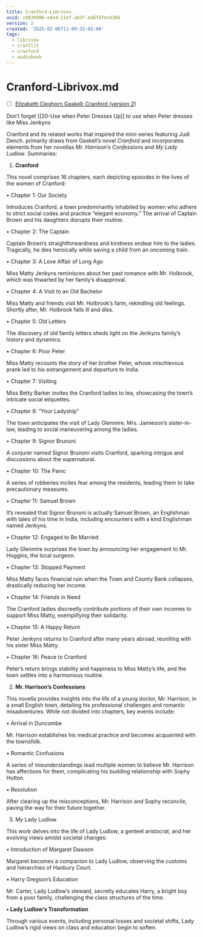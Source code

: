 ```yaml
---
title: Cranford-Librivox
uuid: c0830906-e4a4-11ef-ab3f-eddfd7ec6366
version: 2
created: '2025-02-06T11:09:32-05:00'
tags:
  - librivox
  - craftlit
  - cranford
  - audiobook
---
```

# Cranford-Librivox.md



- [ ] [Elizabeth Cleghorn Gaskell: Cranford (version 2)](https://librivox.app/book/7278) <!-- {"uuid":"e99cbcc2-843a-44cc-bdec-f723f07fee1a"} -->

Don’t forget [[20-Use when Peter Dresses Up]] to use when Peter dresses like Miss Jenkyns

Cranford and its related works that inspired the mini-series featuring Judi Dench.  primarily draws from Gaskell’s novel *Cranford* and incorporates elements from her novellas *Mr. Harrison’s Confessions* and *My Lady Ludlow*. Summaries:

1. **Cranford**

This novel comprises 16 chapters, each depicting episodes in the lives of the women of Cranford:

• Chapter 1: Our Society

Introduces Cranford, a town predominantly inhabited by women who adhere to strict social codes and practice “elegant economy.” The arrival of Captain Brown and his daughters disrupts their routine. 

• Chapter 2: The Captain

Captain Brown’s straightforwardness and kindness endear him to the ladies. Tragically, he dies heroically while saving a child from an oncoming train. 

• Chapter 3: A Love Affair of Long Ago

Miss Matty Jenkyns reminisces about her past romance with Mr. Holbrook, which was thwarted by her family’s disapproval. 

• Chapter 4: A Visit to an Old Bachelor

Miss Matty and friends visit Mr. Holbrook’s farm, rekindling old feelings. Shortly after, Mr. Holbrook falls ill and dies. 

• Chapter 5: Old Letters

The discovery of old family letters sheds light on the Jenkyns family’s history and dynamics. 

• Chapter 6: Poor Peter

Miss Matty recounts the story of her brother Peter, whose mischievous prank led to his estrangement and departure to India. 

• Chapter 7: Visiting

Miss Betty Barker invites the Cranford ladies to tea, showcasing the town’s intricate social etiquettes. 

• Chapter 8: “Your Ladyship”

The town anticipates the visit of Lady Glenmire, Mrs. Jamieson’s sister-in-law, leading to social maneuvering among the ladies. 

• Chapter 9: Signor Brunoni

A conjurer named Signor Brunoni visits Cranford, sparking intrigue and discussions about the supernatural. 

• Chapter 10: The Panic

A series of robberies incites fear among the residents, leading them to take precautionary measures. 

• Chapter 11: Samuel Brown

It’s revealed that Signor Brunoni is actually Samuel Brown, an Englishman with tales of his time in India, including encounters with a kind Englishman named Jenkyns. 

• Chapter 12: Engaged to Be Married

Lady Glenmire surprises the town by announcing her engagement to Mr. Hoggins, the local surgeon. 

• Chapter 13: Stopped Payment

Miss Matty faces financial ruin when the Town and County Bank collapses, drastically reducing her income. 

• Chapter 14: Friends in Need

The Cranford ladies discreetly contribute portions of their own incomes to support Miss Matty, exemplifying their solidarity. 

• Chapter 15: A Happy Return

Peter Jenkyns returns to Cranford after many years abroad, reuniting with his sister Miss Matty. 

• Chapter 16: Peace to Cranford

Peter’s return brings stability and happiness to Miss Matty’s life, and the town settles into a harmonious routine. 

  

2. **Mr. Harrison’s Confessions**

This novella provides insights into the life of a young doctor, Mr. Harrison, in a small English town, detailing his professional challenges and romantic misadventures. While not divided into chapters, key events include:

• Arrival in Duncombe

Mr. Harrison establishes his medical practice and becomes acquainted with the townsfolk.

• Romantic Confusions

A series of misunderstandings lead multiple women to believe Mr. Harrison has affections for them, complicating his budding relationship with Sophy Hutton.

• Resolution

After clearing up the misconceptions, Mr. Harrison and Sophy reconcile, paving the way for their future together.

  

3. My Lady Ludlow

This work delves into the life of Lady Ludlow, a genteel aristocrat, and her evolving views amidst societal changes:

• Introduction of Margaret Dawson

Margaret becomes a companion to Lady Ludlow, observing the customs and hierarchies of Hanbury Court.

• Harry Gregson’s Education

Mr. Carter, Lady Ludlow’s steward, secretly educates Harry, a bright boy from a poor family, challenging the class structures of the time.

**• Lady Ludlow’s Transformation**

Through various events, including personal losses and societal shifts, Lady Ludlow’s rigid views on class and education begin to soften.

  